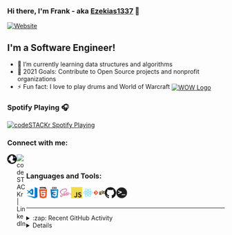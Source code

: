 ### Hi there, I'm Frank - aka [Ezekias1337][website] 👋

[![Website](https://img.shields.io/website?label=Ezekias1337.com&style=for-the-badge&url=https%3A%2F%2FEzekias1337.com)](https://Ezekias1337.com)


## I'm a Software Engineer!

- 🌱 I’m currently learning data structures and algorithms
- 🥅 2021 Goals: Contribute to Open Source projects and nonprofit organizations
- ⚡ Fun fact: I love to play drums and World of Warcraft [<img src="https://preview.redd.it/qw91b66clzg51.png?width=64&format=png&auto=webp&s=7f728c2062aa19a0b3280ad46808d8573fa70721" alt="WOW Logo" width="20.85" height="21.21" align="center" />](https://worldofwarcraft.com/en-us/wowclassic)

### Spotify Playing 🎧

[<img src="https://now-playing-codestackr.vercel.app/api/spotify-playing" alt="codeSTACKr Spotify Playing" width="350" />](https://open.spotify.com/user/swyqyimdc12jajde4vpwd2x1b)

### Connect with me:

[<img align="left" alt="codeSTACKr.com" width="22px" src="https://raw.githubusercontent.com/iconic/open-iconic/master/svg/globe.svg" />][website]
[<img align="left" alt="codeSTACKr | LinkedIn" width="22px" src="https://cdn.jsdelivr.net/npm/simple-icons@v3/icons/linkedin.svg" />][linkedin]

<br />

### Languages and Tools:

[<img align="left" alt="Visual Studio Code" width="26px" src="https://raw.githubusercontent.com/github/explore/80688e429a7d4ef2fca1e82350fe8e3517d3494d/topics/visual-studio-code/visual-studio-code.png" />][vscode]
[<img align="left" alt="HTML5" width="26px" src="https://raw.githubusercontent.com/github/explore/80688e429a7d4ef2fca1e82350fe8e3517d3494d/topics/html/html.png" />][html5]
[<img align="left" alt="CSS3" width="26px" src="https://raw.githubusercontent.com/github/explore/80688e429a7d4ef2fca1e82350fe8e3517d3494d/topics/css/css.png" />][css3]
[<img align="left" alt="Sass" width="26px" src="https://raw.githubusercontent.com/github/explore/80688e429a7d4ef2fca1e82350fe8e3517d3494d/topics/sass/sass.png" />][sass]
[<img align="left" alt="JavaScript" width="26px" src="https://raw.githubusercontent.com/github/explore/80688e429a7d4ef2fca1e82350fe8e3517d3494d/topics/javascript/javascript.png" />][javascript]
[<img align="left" alt="React" width="26px" src="https://raw.githubusercontent.com/github/explore/80688e429a7d4ef2fca1e82350fe8e3517d3494d/topics/react/react.png" />][react]
[<img align="left" alt="Git" width="26px" src="https://raw.githubusercontent.com/github/explore/80688e429a7d4ef2fca1e82350fe8e3517d3494d/topics/git/git.png" />][git]
[<img align="left" alt="GitHub" width="26px" src="https://raw.githubusercontent.com/github/explore/78df643247d429f6cc873026c0622819ad797942/topics/github/github.png" />][github]
[<img align="left" alt="Terminal" width="26px" src="https://raw.githubusercontent.com/github/explore/80688e429a7d4ef2fca1e82350fe8e3517d3494d/topics/terminal/terminal.png" />][commandline]

<br />
<br />

---

<details>
  <summary>:zap: Recent GitHub Activity</summary>
  
</details>

<details>
  [![Ezekias1337's GitHub stats](https://github-readme-stats.vercel.app/api?username=Ezekias1337)](https://github.com/Ezekias1337/github-readme-stats)


</details>

[website]: https://www.placeholder.com
[linkedin]: https://www.linkedin.com/in/frank-e-b4170392/
[vscode]: https://code.visualstudio.com/
[html5]: https://html.spec.whatwg.org/
[css3]: https://www.w3.org/Style/CSS/current-work.en.html
[sass]: https://sass-lang.com/
[javascript]: https://www.javascript.com/
[react]: https://reactjs.org/
[git]: https://git-scm.com/
[github]: https://github.com/Ezekias1337
[commandline]: https://www.microsoft.com/en-us/p/windows-terminal/9n0dx20hk701?activetab=pivot:overviewtab
